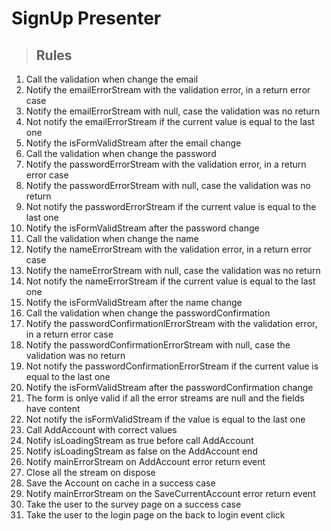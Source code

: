 # SignUp Presenter

> ## Rules
1. Call the validation when change the email
2. Notify the emailErrorStream with the validation error, in a return error case
3. Notify the emailErrorStream with null, case the validation was no return
4. Not notify the emailErrorStream if the current value is equal to the last one
5. Notify the isFormValidStream after the email change
6. Call the validation when change the password
7. Notify the passwordErrorStream with the validation error, in a return error case
8. Notify the passwordErrorStream with null, case the validation was no return
9. Not notify the passwordErrorStream if the current value is equal to the last one
10. Notify the isFormValidStream after the password change
11. Call the validation when change the name
12. Notify the nameErrorStream with the validation error, in a return error case
13. Notify the nameErrorStream with null, case the validation was no return
14. Not notify the nameErrorStream if the current value is equal to the last one
15. Notify the isFormValidStream after the name change
16. Call the validation when change the passwordConfirmation
17. Notify the passwordConfirmationlErrorStream with the validation error, in a return error case
18. Notify the passwordConfirmationErrorStream with null, case the validation was no return
19. Not notify the passwordConfirmationErrorStream if the current value is equal to the last one
20. Notify the isFormValidStream after the passwordConfirmation change
21. The form is onlye valid if all the error streams are null and the fields have content
22. Not notify the isFormValidStream if the value is equal to the last one
23. Call AddAccount with correct values
24. Notify isLoadingStream as true before call AddAccount
25. Notify isLoadingStream as false on the AddAccount end
26. Notify mainErrorStream on AddAccount error return event
27. Close all the stream on dispose
28. Save the Account on cache in a success case
29. Notify mainErrorStream on the SaveCurrentAccount error return event
30. Take the user to the survey page on a success case
31. Take the user to the login page on the back to login event click

